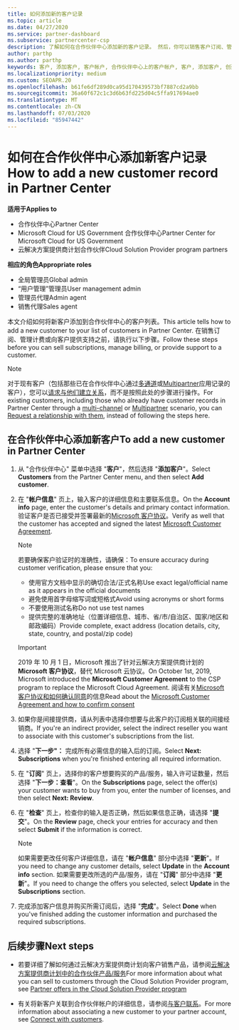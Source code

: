 ```yaml
---
title: 如何添加新的客户记录
ms.topic: article
ms.date: 04/27/2020
ms.service: partner-dashboard
ms.subservice: partnercenter-csp
description: 了解如何在合作伙伴中心添加新的客户记录。 然后，你可以销售客户订阅、管理计费或提供客户支持。
author: parthp
ms.author: parthp
keywords: 客户, 添加客户, 客户帐户, 合作伙伴中心上的客户帐户, 客户, 添加客户, 创建客户帐户
ms.localizationpriority: medium
ms.custom: SEOAPR.20
ms.openlocfilehash: b61fe6df289d0ca95d170439573bf7887cd2a9bb
ms.sourcegitcommit: 36a60f672c1c3d6b63fd225d04c5ffa917694ae0
ms.translationtype: MT
ms.contentlocale: zh-CN
ms.lasthandoff: 07/03/2020
ms.locfileid: "85947442"
---
```

# <a name="how-to-add-a-new-customer-record-in-partner-center"></a><span data-ttu-id="3e52f-105">如何在合作伙伴中心添加新客户记录</span><span class="sxs-lookup"><span data-stu-id="3e52f-105">How to add a new customer record in Partner Center</span></span>

<span data-ttu-id="3e52f-106">**适用于**</span><span class="sxs-lookup"><span data-stu-id="3e52f-106">**Applies to**</span></span>

- <span data-ttu-id="3e52f-107">合作伙伴中心</span><span class="sxs-lookup"><span data-stu-id="3e52f-107">Partner Center</span></span>
- <span data-ttu-id="3e52f-108">Microsoft Cloud for US Government 合作伙伴中心</span><span class="sxs-lookup"><span data-stu-id="3e52f-108">Partner Center for Microsoft Cloud for US Government</span></span>
- <span data-ttu-id="3e52f-109">云解决方案提供商计划合作伙伴</span><span class="sxs-lookup"><span data-stu-id="3e52f-109">Cloud Solution Provider program partners</span></span>

<span data-ttu-id="3e52f-110">**相应的角色**</span><span class="sxs-lookup"><span data-stu-id="3e52f-110">**Appropriate roles**</span></span>

- <span data-ttu-id="3e52f-111">全局管理员</span><span class="sxs-lookup"><span data-stu-id="3e52f-111">Global admin</span></span>
- <span data-ttu-id="3e52f-112">“用户管理”管理员</span><span class="sxs-lookup"><span data-stu-id="3e52f-112">User management admin</span></span>
- <span data-ttu-id="3e52f-113">管理员代理</span><span class="sxs-lookup"><span data-stu-id="3e52f-113">Admin agent</span></span>
- <span data-ttu-id="3e52f-114">销售代理</span><span class="sxs-lookup"><span data-stu-id="3e52f-114">Sales agent</span></span>

<span data-ttu-id="3e52f-115">本文介绍如何将新客户添加到合作伙伴中心的客户列表。</span><span class="sxs-lookup"><span data-stu-id="3e52f-115">This article tells how to add a new customer to your list of customers in Partner Center.</span></span> <span data-ttu-id="3e52f-116">在销售订阅、管理计费或向客户提供支持之前，请执行以下步骤。</span><span class="sxs-lookup"><span data-stu-id="3e52f-116">Follow these steps before you can sell subscriptions, manage billing, or provide support to a customer.</span></span>

>[!NOTE]
><span data-ttu-id="3e52f-117">对于现有客户（包括那些已在合作伙伴中心通过[多通道](multichannel.md)或[Multipartner](multipartner.md)应用记录的客户），您可以[请求与他们建立关系](request-a-relationship-with-a-customer.md)，而不是按照此处的步骤进行操作。</span><span class="sxs-lookup"><span data-stu-id="3e52f-117">For existing customers, including those who already have customer records in Partner Center through a [multi-channel](multichannel.md) or [Multipartner](multipartner.md) scenario, you can [Request a relationship with them](request-a-relationship-with-a-customer.md), instead of following the steps here.</span></span>

## <a name="to-add-a-new-customer-in-partner-center"></a><span data-ttu-id="3e52f-118">在合作伙伴中心添加新客户</span><span class="sxs-lookup"><span data-stu-id="3e52f-118">To add a new customer in Partner Center</span></span>

1. <span data-ttu-id="3e52f-119">从 "合作伙伴中心" 菜单中选择 "**客户**"，然后选择 "**添加客户**"。</span><span class="sxs-lookup"><span data-stu-id="3e52f-119">Select **Customers** from the Partner Center menu, and then select **Add customer**.</span></span>

2. <span data-ttu-id="3e52f-120">在 "**帐户信息**" 页上，输入客户的详细信息和主要联系信息。</span><span class="sxs-lookup"><span data-stu-id="3e52f-120">On the **Account info** page, enter the customer's details and primary contact information.</span></span> <span data-ttu-id="3e52f-121">验证客户是否已接受并签署最新的[Microsoft 客户协议](agreements.md)。</span><span class="sxs-lookup"><span data-stu-id="3e52f-121">Verify as well that the customer has accepted and signed the latest [Microsoft Customer Agreement](agreements.md).</span></span>

   >[!NOTE]
   >
   ><span data-ttu-id="3e52f-122">若要确保客户验证时的准确性，请确保：</span><span class="sxs-lookup"><span data-stu-id="3e52f-122">To ensure accuracy during customer verification, please ensure that you:</span></span>
   >
   >- <span data-ttu-id="3e52f-123">使用官方文档中显示的确切合法/正式名称</span><span class="sxs-lookup"><span data-stu-id="3e52f-123">Use exact legal/official name as it appears in the official documents</span></span>
   >- <span data-ttu-id="3e52f-124">避免使用首字母缩写词或短格式</span><span class="sxs-lookup"><span data-stu-id="3e52f-124">Avoid using acronyms or short forms</span></span>
   >- <span data-ttu-id="3e52f-125">不要使用测试名称</span><span class="sxs-lookup"><span data-stu-id="3e52f-125">Do not use test names</span></span>
   >- <span data-ttu-id="3e52f-126">提供完整的准确地址（位置详细信息、城市、省/市/自治区、国家/地区和邮政编码）</span><span class="sxs-lookup"><span data-stu-id="3e52f-126">Provide complete, exact address (location details, city, state, country, and postal/zip code)</span></span>

   >[!IMPORTANT]
   > <span data-ttu-id="3e52f-127">2019 年 10 月 1 日，Microsoft 推出了针对云解决方案提供商计划的 **Microsoft 客户协议**，替代 Microsoft 云协议。</span><span class="sxs-lookup"><span data-stu-id="3e52f-127">On October 1st, 2019, Microsoft introduced the **Microsoft Customer Agreement** to the CSP program to replace the Microsoft Cloud Agreement.</span></span> <span data-ttu-id="3e52f-128">阅读有关[Microsoft 客户协议和如何确认同意](confirm-customer-agreement.md)的信息</span><span class="sxs-lookup"><span data-stu-id="3e52f-128">Read about the [Microsoft Customer Agreement and how to confirm consent](confirm-customer-agreement.md)</span></span>
  
3. <span data-ttu-id="3e52f-129">如果你是间接提供商，请从列表中选择你想要与此客户的订阅相关联的间接经销商。</span><span class="sxs-lookup"><span data-stu-id="3e52f-129">If you're an indirect provider, select the indirect reseller you want to associate with this customer's subscriptions from the list.</span></span>

4. <span data-ttu-id="3e52f-130">选择 "**下一步"：** 完成所有必需信息的输入后的订阅。</span><span class="sxs-lookup"><span data-stu-id="3e52f-130">Select **Next: Subscriptions** when you're finished entering all required information.</span></span>

5. <span data-ttu-id="3e52f-131">在 "**订阅**" 页上，选择你的客户想要购买的产品/服务，输入许可证数量，然后选择 "**下一步：查看**"。</span><span class="sxs-lookup"><span data-stu-id="3e52f-131">On the **Subscriptions** page, select the offer(s) your customer wants to buy from you, enter the number of licenses, and then select **Next: Review**.</span></span>

6. <span data-ttu-id="3e52f-132">在 "**检查**" 页上，检查你的输入是否正确，然后如果信息正确，请选择 "**提交**"。</span><span class="sxs-lookup"><span data-stu-id="3e52f-132">On the **Review** page, check your entries for accuracy and then select **Submit** if the information is correct.</span></span>

   >[!NOTE]
   ><span data-ttu-id="3e52f-133">如果需要更改任何客户详细信息，请在 "**帐户信息**" 部分中选择 "**更新**"。</span><span class="sxs-lookup"><span data-stu-id="3e52f-133">If you need to change any customer details, select **Update** in the **Account info** section.</span></span> <span data-ttu-id="3e52f-134">如果需要更改所选的产品/服务，请在 "**订阅**" 部分中选择 "**更新**"。</span><span class="sxs-lookup"><span data-stu-id="3e52f-134">If you need to change the offers you selected, select **Update** in the **Subscriptions** section.</span></span>

7. <span data-ttu-id="3e52f-135">完成添加客户信息并购买所需订阅后，选择 "**完成**"。</span><span class="sxs-lookup"><span data-stu-id="3e52f-135">Select **Done** when you've finished adding the customer information and purchased the required subscriptions.</span></span>

## <a name="next-steps"></a><span data-ttu-id="3e52f-136">后续步骤</span><span class="sxs-lookup"><span data-stu-id="3e52f-136">Next steps</span></span>

- <span data-ttu-id="3e52f-137">若要详细了解如何通过云解决方案提供商计划向客户销售产品，请参阅[云解决方案提供商计划中的合作伙伴产品/服务](csp-offers.md)</span><span class="sxs-lookup"><span data-stu-id="3e52f-137">For more information about what you can sell to customers through the Cloud Solution Provider program, see [Partner offers in the Cloud Solution Provider program](csp-offers.md)</span></span>

- <span data-ttu-id="3e52f-138">有关将新客户关联到合作伙伴帐户的详细信息，请参阅[与客户联系](customer-accounts.md)。</span><span class="sxs-lookup"><span data-stu-id="3e52f-138">For more information about associating a new customer to your partner account, see [Connect with customers](customer-accounts.md).</span></span>
